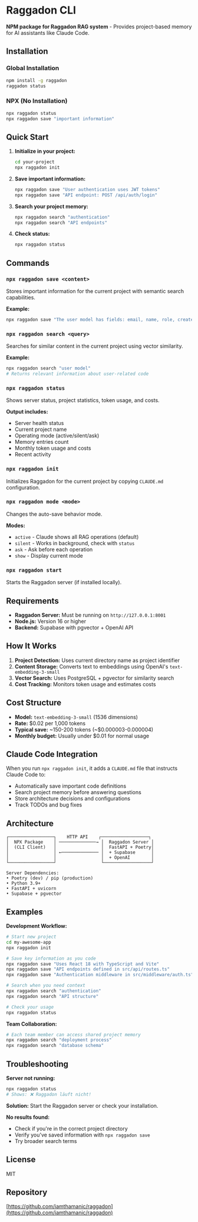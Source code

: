 # Raggadon CLI

**NPM package for Raggadon RAG system** - Provides project-based memory for AI assistants like Claude Code.

## Installation

### Global Installation
```bash
npm install -g raggadon
raggadon status
```

### NPX (No Installation)
```bash
npx raggadon status
npx raggadon save "important information"
```

## Quick Start

1. **Initialize in your project:**
   ```bash
   cd your-project
   npx raggadon init
   ```

2. **Save important information:**
   ```bash
   npx raggadon save "User authentication uses JWT tokens"
   npx raggadon save "API endpoint: POST /api/auth/login"
   ```

3. **Search your project memory:**
   ```bash
   npx raggadon search "authentication"
   npx raggadon search "API endpoints"
   ```

4. **Check status:**
   ```bash
   npx raggadon status
   ```

## Commands

### `npx raggadon save <content>`
Stores important information for the current project with semantic search capabilities.

**Example:**
```bash
npx raggadon save "The user model has fields: email, name, role, created_at"
```

### `npx raggadon search <query>`
Searches for similar content in the current project using vector similarity.

**Example:**
```bash
npx raggadon search "user model"
# Returns relevant information about user-related code
```

### `npx raggadon status`
Shows server status, project statistics, token usage, and costs.

**Output includes:**
- Server health status
- Current project name
- Operating mode (active/silent/ask)
- Memory entries count
- Monthly token usage and costs
- Recent activity

### `npx raggadon init`
Initializes Raggadon for the current project by copying `CLAUDE.md` configuration.

### `npx raggadon mode <mode>`
Changes the auto-save behavior mode.

**Modes:**
- `active` - Claude shows all RAG operations (default)
- `silent` - Works in background, check with `status`
- `ask` - Ask before each operation
- `show` - Display current mode

### `npx raggadon start`
Starts the Raggadon server (if installed locally).

## Requirements

- **Raggadon Server:** Must be running on `http://127.0.0.1:8001`
- **Node.js:** Version 16 or higher
- **Backend:** Supabase with pgvector + OpenAI API

## How It Works

1. **Project Detection:** Uses current directory name as project identifier
2. **Content Storage:** Converts text to embeddings using OpenAI's `text-embedding-3-small`
3. **Vector Search:** Uses PostgreSQL + pgvector for similarity search
4. **Cost Tracking:** Monitors token usage and estimates costs

## Cost Structure

- **Model:** `text-embedding-3-small` (1536 dimensions)
- **Rate:** $0.02 per 1,000 tokens
- **Typical save:** ~150-200 tokens (~$0.000003-0.000004)
- **Monthly budget:** Usually under $0.01 for normal usage

## Claude Code Integration

When you run `npx raggadon init`, it adds a `CLAUDE.md` file that instructs Claude Code to:
- Automatically save important code definitions
- Search project memory before answering questions
- Store architecture decisions and configurations
- Track TODOs and bug fixes

## Architecture

```
┌─────────────────┐    HTTP API    ┌──────────────────┐
│  NPX Package    │ ──────────────→ │  Raggadon Server │
│  (CLI Client)   │                 │  FastAPI + Poetry│
│                 │ ←────────────── │  + Supabase      │
│                 │                 │  + OpenAI        │
└─────────────────┘                 └──────────────────┘
                                    
Server Dependencies:
• Poetry (dev) / pip (production)
• Python 3.9+
• FastAPI + uvicorn
• Supabase + pgvector
```

## Examples

**Development Workflow:**
```bash
# Start new project
cd my-awesome-app
npx raggadon init

# Save key information as you code
npx raggadon save "Uses React 18 with TypeScript and Vite"
npx raggadon save "API endpoints defined in src/api/routes.ts"
npx raggadon save "Authentication middleware in src/middleware/auth.ts"

# Search when you need context
npx raggadon search "authentication"
npx raggadon search "API structure"

# Check your usage
npx raggadon status
```

**Team Collaboration:**
```bash
# Each team member can access shared project memory
npx raggadon search "deployment process"
npx raggadon search "database schema"
```

## Troubleshooting

**Server not running:**
```bash
npx raggadon status
# Shows: ❌ Raggadon läuft nicht!
```

**Solution:** Start the Raggadon server or check your installation.

**No results found:**
- Check if you're in the correct project directory
- Verify you've saved information with `npx raggadon save`
- Try broader search terms

## License

MIT

## Repository

[https://github.com/iamthamanic/raggadon](https://github.com/iamthamanic/raggadon)